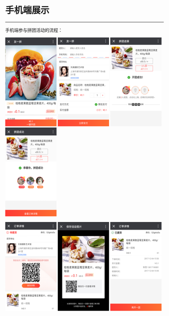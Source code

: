 # 手机端展示

---

手机端参与拼团活动的流程：

![](/assets/import.png232345) ![](/assets/import.png23235689) ![](/assets/import.png14789) ![](/assets/import.png25896)

![](/assets/import.png36985) ![](/assets/import.png258963) ![](/assets/import.png12345+6789)

